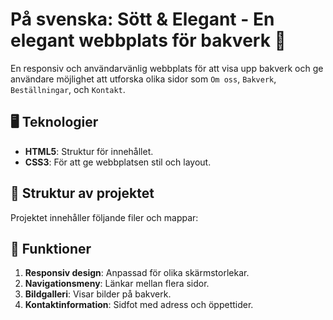 

# På svenska: Sött & Elegant - En elegant webbplats för bakverk 🍰

En responsiv och användarvänlig webbplats för att visa upp bakverk och ge användare möjlighet att utforska olika sidor som `Om oss`, `Bakverk`, `Beställningar`, och `Kontakt`.

## 🖥️ Teknologier
- **HTML5**: Struktur för innehållet.
- **CSS3**: För att ge webbplatsen stil och layout.

## 📂 Struktur av projektet
Projektet innehåller följande filer och mappar:


## 🌟 Funktioner
1. **Responsiv design**: Anpassad för olika skärmstorlekar.
2. **Navigationsmeny**: Länkar mellan flera sidor.
3. **Bildgalleri**: Visar bilder på bakverk.
4. **Kontaktinformation**: Sidfot med adress och öppettider.








